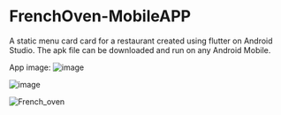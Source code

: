 # FrenchOven-MobileAPP
A static menu card card for a restaurant created using flutter on Android Studio.
The apk file can be downloaded and run on any Android Mobile.

App image: 
![image](https://github.com/user-attachments/assets/06f092c5-b3d0-45fd-99c4-2d688c3c2d26)

![image](https://github.com/user-attachments/assets/d9c6abbe-641b-4c2c-be21-306b9ba56ed3)

![French_oven](https://user-images.githubusercontent.com/99686864/236577097-d78aaddd-63a2-4156-b401-051115e27498.jpg)

